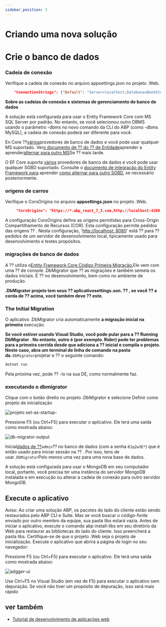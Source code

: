 ```yaml
---
sidebar_position: 3
---
```


# Criando uma nova solução
# Crie o banco de dados

### Cadeia de conexão
Verifique a cadeia de conexão no arquivo appsettings.json no projeto .Web.
```json
    "ConnectionStrings": {"Default": "Server=localhost;Database=BookStore;Trusted_Connection=True"}
```
**Sobre as cadeias de conexão e sistemas de gerenciamento de banco de dados**

A solução está configurada para usar o Entity Framework Core com MS SQL Server por padrão. No entanto, se você selecionou outro DBMS usando o parâmetro -dbms no novo comando da CLI do ABP (como -dbms MySQL), a cadeia de conexão poderá ser diferente para você.

En Core ⁇[vários](https://learn.microsoft.com/en-us/ef/core/providers/ "")provedores de banco de dados e você pode usar qualquer MS suportado. Ver[o documento de ⁇  do ⁇  de Entidade](https://docs.abp.io/en/abp/latest/Entity-Framework-Core "")aprender a aprender[alternar para outro MS](https://docs.abp.io/en/abp/latest/Entity-Framework-Core-Other-DBMS "")Se ⁇  mais tarde.

O EF Core suporta [vários](https://learn.microsoft.com/en-us/ef/core/providers/ "") provedores de banco de dados e você pode usar qualquer SGBD suportado. Consulte o [documento de integração do Entity Framework 
para](https://docs.abp.io/en/abp/latest/Entity-Framework-Core "") aprender [como alternar para outro SGBD](https://docs.abp.io/en/abp/latest/Entity-Framework-Core-Other-DBMS ""), se necessário posteriormente.

### origens de carros
Verifique o CorsOrigins no arquivo **appsettings.json** no projeto .Web.
```json
     "CorsOrigins": "https://*.abp_react_7_3.com,http://localhost:4200,http://localhost:8080",
```
A configuração CorsOrigins define as origens permitidas para Cross-Origin Compartilhamento de Recursos (COR). Esta configuração permite pedidos das origens ⁇ . Nesta configuração, '[http://localhost: 8080](http://localhost:8080 "")' está ⁇  para ⁇  pedidos de um servidor de desenvolvimento local, tipicamente usado para desenvolvimento e testes propósitos.

### migrações de banco de dados
A ⁇  utiliza o[Entity Framework Core Código Primeira Migração.](https://learn.microsoft.com/en-us/ef/core/managing-schemas/migrations/?tabs=dotnet-core-cli "")Ele vem com uma ⁇  de console .DbMigrator que ⁇  as migrações e também semeia os dados iniciais. É ⁇  no desenvolvimento, bem como no ambiente de produção.

**.DbMigrator projeto tem seus ⁇  aplicativosettings.son. ⁇ , se você ⁇  a corda de ⁇  acima, você também deve ⁇  este.**
### The Initial Migration
O aplicativo .DbMigrator cria automaticamente **a migração inicial na primeira** execução.

**Se você estiver usando Visual Studio, você pode pular para a ⁇  Running DbMigrator . No entanto, outro é (por exemplo. Rider) pode ter problemas para a primeira corrida desde que adiciona a ⁇  inicial e compila o projeto. Neste caso, abra um terminal de linha de comando na pasta da**`.DbMigrator`projetar e ⁇  o seguinte comando:
```bash
dotnet run
```
Pela próxima vez, pode ⁇ -lo na sua DE, como normalmente faz.

### executando o dbmigrator

Clique com o botão direito no projeto .DbMigrator e selecione Definir como projeto de inicialização

![projeto set-as-startup-](https://raaghustorageaccount.blob.core.windows.net/raaghu-docs/set-as-startup-project.png)

Pressione F5 (ou Ctrl+F5) para executar o aplicativo. Ele terá uma saída como mostrada abaixo:

![db-migrator-output](https://raaghustorageaccount.blob.core.windows.net/raaghu-docs/db-migrator-output.png)

Inicial[dados de ⁇](Data-Seeding.md "")`admin`⁇  no banco de dados (com a senha é`1q2w3E*`) que é então usado para iniciar sessão na ⁇ . Por isso, tens de usar`.DbMigrator`Pelo menos uma vez para uma nova base de dados.

A solução está configurada para usar o MongoDB em seu computador local, portanto, você precisa ter uma instância do servidor MongoDB instalada e em execução ou alterar a cadeia de conexão para outro servidor MongoDB.

## Execute o aplicativo

Aviso: Ao criar uma solução ABP, os pacotes do lado do cliente estão sendo restaurados pelo ABP CLI e Suite. Mas se você buscar o código-fonte enviado por outro membro da equipe, sua pasta libs estará vazia. Antes de iniciar o aplicativo, execute o comando abp install-libs em seu diretório da Web para restaurar as bibliotecas do lado do cliente. Isso preencherá a pasta libs. Certifique-se de que o projeto .Web seja o projeto de inicialização. Execute o aplicativo que abrirá a página de login no seu navegador:

Pressione F5 (ou Ctrl+F5) para executar o aplicativo. Ele terá uma saída como mostrada abaixo:

![adgger-ui](https://raaghustorageaccount.blob.core.windows.net/raaghu-docs/swagger-ui.png)

Use Ctrl+F5 no Visual Studio (em vez de F5) para executar o aplicativo sem depuração. Se você não tiver um propósito de depuração, isso será mais rápido
## ver também

- [Tutorial de desenvolvimento de aplicações web](Tutorials/Creating-The-Server-Side.md "")

